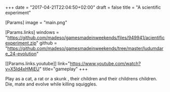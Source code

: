 +++
date = "2017-04-21T22:04:50+02:00"
draft = false
title = "A scientific experiment"

[Params]
image = "main.png"

[Params.links]
windows = "https://github.com/madeso/gamesmadeinweekends/files/949941/acientificexperiment.zip"
github = "https://github.com/madeso/gamesmadeinweekends/tree/master/ludumdare_24-evolution"

[[Params.links.youtube]]
link="https://www.youtube.com/watch?v=X5Id4xHMjEU"
title="gameplay"
+++

Play as a cat, a rat or a skunk , their children and their childrens children. Die, mate and evolve while killing squiggles.
